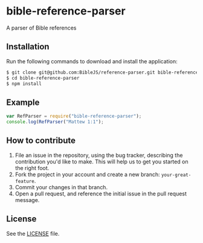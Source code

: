 # bible-reference-parser
A parser of Bible references

## Installation
Run the following commands to download and install the application:

```sh
$ git clone git@github.com:BibleJS/reference-parser.git bible-reference-parser
$ cd bible-reference-parser
$ npm install
```

## Example

```js
var RefParser = require("bible-reference-parser");
console.log(RefParser("Mattew 1:1");
```

## How to contribute

1. File an issue in the repository, using the bug tracker, describing the
   contribution you'd like to make. This will help us to get you started on the
   right foot.
2. Fork the project in your account and create a new branch:
   `your-great-feature`.
3. Commit your changes in that branch.
4. Open a pull request, and reference the initial issue in the pull request
   message.

## License
See the [LICENSE](./LICENSE) file.
